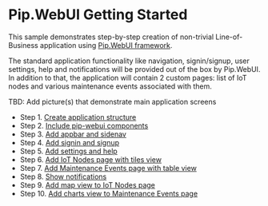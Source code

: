 # Pip.WebUI Getting Started

This sample demonstrates step-by-step creation of non-trivial Line-of-Business application
using [Pip.WebUI framework](http://www.github.com/pip-webui/pip-webui). 

The standard application functionality like navigation, signin/signup, user settings, help and notifications
will be provided out of the box by Pip.WebUI. In addition to that, the application will contain 2 custom pages:
list of IoT nodes and various maintenance events associated with them.

TBD: Add picture(s) that demonstrate main application screens

- Step 1. [Create application structure](step1/Readme.md)
- Step 2. [Include pip-webui components](step2/Readme.md)
- Step 3. [Add appbar and sidenav](step3/Readme.md)
- Step 4. [Add signin and signup](step4/Readme.md)
- Step 5. [Add settings and help](step5/Readme.md)
- Step 6. [Add IoT Nodes page with tiles view](step6/Readme.md)
- Step 7. [Add Maintenance Events page with table view](step7/Readme.md)
- Step 8. [Show notifications](step8/Readme.md)
- Step 9. [Add map view to IoT Nodes page](step9/Readme.md)
- Step 10. [Add charts view to Maintenance Events page](step10/Readme.md)
